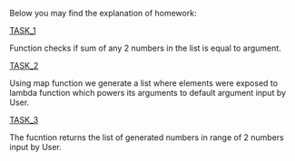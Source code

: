 Below you may find the explanation of homework:


[TASK_1](https://github.com/SanyaBoroda4/Hillel_Homeworks/blob/master/Lesson%208%20(Functions)/HM_1.py)

Function checks if sum of any 2 numbers in the list is equal to argument.

[TASK_2](https://github.com/SanyaBoroda4/Hillel_Homeworks/blob/master/Lesson%208%20(Functions)/HM_2.py)

Using map function we generate a list where elements were exposed to lambda function which powers its arguments to default argument input by User.

[TASK_3](https://github.com/SanyaBoroda4/Hillel_Homeworks/blob/master/Lesson%208%20(Functions)/HM_3.py)

The fucntion returns the list of generated numbers in range of 2 numbers input by User.
